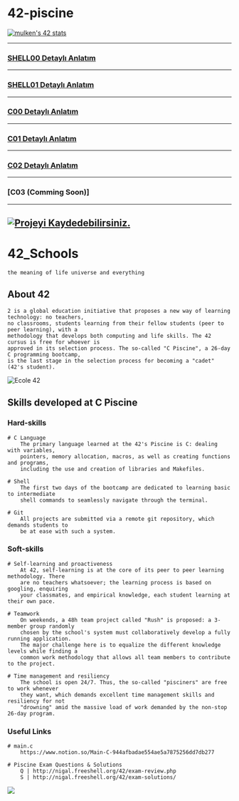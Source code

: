 
# 42-piscine

[![mulken's 42 stats](https://badge.mediaplus.ma/greenbinary/mulken?1337Badge=off&UM6P=off)](https://github.com/meteulken)


---

### [SHELL00 Detaylı Anlatım](https://github.com/meteulken/42-piscine/tree/main/Shell00)
---
### [SHELL01 Detaylı Anlatım](https://github.com/meteulken/42-piscine/tree/main/Shell01)
---
### [C00 Detaylı Anlatım](https://github.com/meteulken/42-piscine/tree/main/C00)
---
### [C01 Detaylı Anlatım](https://github.com/meteulken/42-piscine/tree/main/C01)
---
### [C02 Detaylı Anlatım](https://github.com/meteulken/42-piscine/tree/main/C02)
---
### [C03 (Comming Soon)]
---
<a href="https://github.com/meteulken/42-piscine/stargazers"><img src="https://img.shields.io/github/stars/meteulken/42-piscine.svg?style=social&label=Stars" alt="Projeyi Kaydedebilirsiniz."></a>
---

# 42_Schools

	the meaning of life universe and everything

## About 42

	2 is a global education initiative that proposes a new way of learning technology: no teachers,
	no classrooms, students learning from their fellow students (peer to peer learning), with a
	methodology that develops both computing and life skills. The 42 cursus is free for whoever is
	approved in its selection process. The so-called "C Piscine", a 26-day C programming bootcamp,
	is the last stage in the selection process for becoming a "cadet" (42's student).

<img src="https://img3.aksam.com.tr/imgsdisk/2021/09/29/t25_42-kocaeli-yazilim-okulu--987.jpg" alt="Ecole 42">

## Skills developed at C Piscine

### Hard-skills
	# C Language
		The primary language learned at the 42's Piscine is C: dealing with variables,
		pointers, memory allocation, macros, as well as creating functions and programs,
		including the use and creation of libraries and Makefiles.

	# Shell
		The first two days of the bootcamp are dedicated to learning basic to intermediate
		shell commands to seamlessly navigate through the terminal.

	# Git
		All projects are submitted via a remote git repository, which demands students to
		be at ease with such a system.

### Soft-skills
	# Self-learning and proactiveness
		At 42, self-learning is at the core of its peer to peer learning methodology. There
		are no teachers whatsoever; the learning process is based on googling, enquiring
		your classmates, and empirical knowledge, each student learning at their own pace.

	# Teamwork
		On weekends, a 48h team project called "Rush" is proposed: a 3-member group randomly
		chosen by the school's system must collaboratively develop a fully running application.
		The major challenge here is to equalize the different knowledge levels while finding a
		common work methodology that allows all team members to contribute to the project.

	# Time management and resiliency
		The school is open 24/7. Thus, the so-called "pisciners" are free to work whenever
		they want, which demands excellent time management skills and resiliency for not
		"drowning" amid the massive load of work demanded by the non-stop 26-day program.

### Useful Links
	# main.c
		https://www.notion.so/Main-C-944afbadae554ae5a7875256dd7db277
	
	# Piscine Exam Questions & Solutions
		Q | http://nigal.freeshell.org/42/exam-review.php
		S | http://nigal.freeshell.org/42/exam-solutions/


![](https://komarev.com/ghpvc/?username=meteulken)
